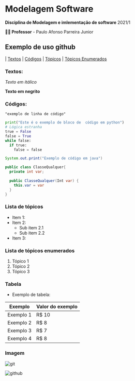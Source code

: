 # Modelagem Software

**Disciplina de Modelagem e imlementação de software** 2021/1 

**:man_teacher: Professor** - Paulo Afonso Parreira Junior

## Exemplo de uso github

| [Textos](#textos) | [Códigos](#codigos:) | [Tópicos](#lista-de-topicos) | [Tópicos Enumerados](#lista-de-topicos-enumerados)

### Textos:

*Texto em itálico*

**Texto em negrito**

### Códigos:
`"exemplo de linha de código"`

```Python
print("Este é o exemplo de bloco de  código em python")
# Lógica estranha
true = False
false = True
while false:
  if true:
    false = false
```

```java
System.out.print("Exemplo de código em java")

public class ClasseQualquer{
  private int var;
  
  public ClasseQualquer(Int var) {
    this.var = var
  }
}
```

### Lista de tópicos
* Item 1:
* Item 2:
    * Sub item 2.1
    * Sub item 2.2
* Item 3:

### Lista de tópicos enumerados
1. Tópico 1
2. Tópico 2
3. Tópico 3

### Tabela
- Exemplo de tabela:

Exemplo   | Valor do exemplo
--------- | ------
Exemplo 1 | R$ 10
Exemplo 2 | R$ 8
Exemplo 3 | R$ 7
Exemplo 4 | R$ 8

### Imagem
![git](https://blog-geek-midia.s3.amazonaws.com/wp-content/uploads/2020/08/06103546/comandos-git.png)

![github](https://t2.tudocdn.net/510706?w=646&h=284)
